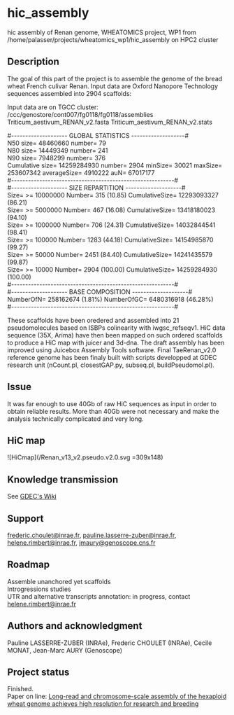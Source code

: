 # hic_assembly

hic assembly of Renan genome, WHEATOMICS project, WP1
from /home/palasser/projects/wheatomics_wp1/hic_assembly on HPC2 cluster

## Description  
The goal of this part of the project is to assemble the genome of the bread wheat French culivar Renan.
Input data are Oxford Nanopore Technology sequences assembled into 2904 scaffolds:

Input data are on TGCC cluster: /ccc/genostore/cont007/fg0118/fg0118/assemblies
Triticum_aestivum_RENAN_v2.fasta
Triticum_aestivum_RENAN_v2.stats

#-------------------- GLOBAL STATISTICS -------------------#  
N50 size= 48460660  number= 79  
N80 size= 14449349  number= 241  
N90 size= 7948299  number= 376  
Cumulative size= 14259284930 number= 2904 minSize= 30021 maxSize= 253607342 averageSize= 4910222 auN= 67017177  
#----------------------------------------------------------#  
#-------------------- SIZE REPARTITION --------------------#  
Size= >= 10000000       Number= 315        (10.85)      CumulativeSize= 12293093327     (86.21)  
Size= >= 5000000        Number= 467        (16.08)      CumulativeSize= 13418180023     (94.10)  
Size= >= 1000000        Number= 706        (24.31)      CumulativeSize= 14032844541     (98.41)  
Size= >= 100000         Number= 1283       (44.18)      CumulativeSize= 14154985870     (99.27)  
Size= >= 50000          Number= 2451       (84.40)      CumulativeSize= 14241435579     (99.87)  
Size= >= 10000          Number= 2904       (100.00)     CumulativeSize= 14259284930     (100.00)  
#----------------------------------------------------------#  
#-------------------- BASE COMPOSITION --------------------#  
NumberOfN= 258162674 (1.81%) NumberOfGC= 6480316918 (46.28%)  
#----------------------------------------------------------#  

These scaffolds have been oredered and assembled into 21 pseudomolecules based on ISBPs colinearity with iwgsc_refseqv1.
HiC data sequence (35X, Arima) have then been mapped on such ordered scaffolds to produce a HiC map with juicer and 3d-dna.
The draft assembly has been improved using Juicebox Assembly Tools software.
Final TaeRenan_v2.0 reference genome has been finaly built with scripts developped at GDEC research unit (nCount.pl, closestGAP.py, subseq.pl, buildPseudomol.pl).

## Issue
It was far enough to use 40Gb of raw HiC sequences as input in order to obtain reliable results. 
More than 40Gb were not necessary and make the analysis technically complicated and very long.

## HiC map  
![HiCmap](/Renan_v13_v2.pseudo.v2.0.svg =309x148)

## Knowledge transmission
See [GDEC's Wiki](https://wiki.inra.fr/wiki/umr1095/Project+Bioinfo/howto-hic)

## Support  
frederic.choulet@inrae.fr, pauline.lasserre-zuber@inrae.fr, helene.rimbert@inrae.fr, jmaury@genoscope.cns.fr

## Roadmap  
Assemble unanchored yet scaffolds  
Introgressions studies  
UTR and alternative transcripts annotation: in progress, contact helene.rimbert@inrae.fr  

## Authors and acknowledgment  
Pauline LASSERRE-ZUBER (INRAe), Frederic CHOULET (INRAe), Cecile MONAT, Jean-Marc AURY (Genoscope)  

## Project status  
Finished.  
Paper on line: [Long-read and chromosome-scale assembly of the hexaploid wheat genome achieves high resolution for research and breeding](https://academic.oup.com/gigascience/article/doi/10.1093/gigascience/giac034/6575388)
